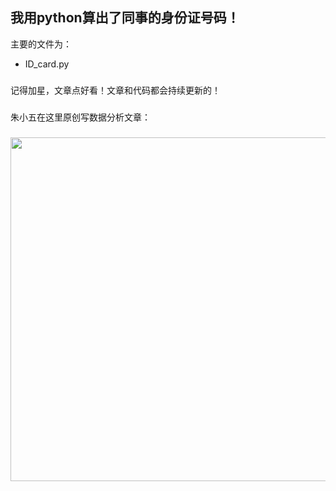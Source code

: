 ## 我用python算出了同事的身份证号码！

主要的文件为：
- ID_card.py

### 
记得加星，文章点好看！文章和代码都会持续更新的！

### 
朱小五在这里原创写数据分析文章：

### 
<img src="https://github.com/zpw1995/aotodata/blob/master/zhuxiaowu.jpg" width="550" />